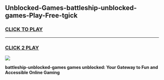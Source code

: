 
## Unblocked-Games-battleship-unblocked-games-Play-Free-tgick
<h3>
<a href="https://premium76.site?title=battleship-unblocked-games&ref=15A">CLICK TO PLAY</a></h3>
<hr>

<h3>
<a href="https://premium76.site?title=battleship-unblocked-games&ref=15A">CLICK 2 PLAY</a>
  
</h3>

<a href="https://premium76.site?title=battleship-unblocked-games&ref=15A"><img src="https://clearcache.store/games.png"></a>


**battleship-unblocked-games games unblocked: Your Gateway to Fun and Accessible Online Gaming**
